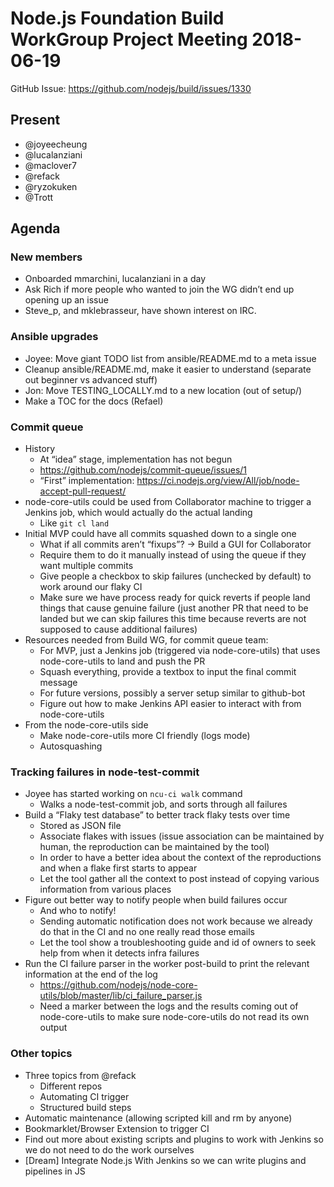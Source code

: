 # Node.js Foundation Build WorkGroup Project Meeting 2018-06-19

GitHub Issue: https://github.com/nodejs/build/issues/1330

## Present

- @joyeecheung
- @lucalanziani
- @maclover7
- @refack
- @ryzokuken
- @Trott


## Agenda

### New members

 * Onboarded mmarchini, lucalanziani in a day
 * Ask Rich if more people who wanted to join the WG didn’t end up opening up an issue
 * Steve_p, and mklebrasseur, have shown interest on IRC.

### Ansible upgrades

 * Joyee: Move giant TODO list from ansible/README.md to a meta issue
 * Cleanup ansible/README.md, make it easier to understand (separate out beginner vs advanced stuff)
 * Jon: Move TESTING_LOCALLY.md to a new location (out of setup/)
 * Make a TOC for the docs (Refael)

### Commit queue

 * History
    * At “idea” stage, implementation has not begun
    * https://github.com/nodejs/commit-queue/issues/1
    * “First” implementation: https://ci.nodejs.org/view/All/job/node-accept-pull-request/
 * node-core-utils could be used from Collaborator machine to trigger a Jenkins job, which would actually do the actual landing
    * Like `git cl land`
 * Initial MVP could have all commits squashed down to a single one
    * What if all commits aren’t “fixups”? → Build a GUI for Collaborator
    * Require them to do it manually instead of using the queue if they want multiple commits
    * Give people a checkbox to skip failures (unchecked by default) to work around our flaky CI
    * Make sure we have process ready for quick reverts if people land things that cause genuine failure (just another PR that need to be landed but we can skip failures this time because reverts are not supposed to cause additional failures)
 * Resources needed from Build WG, for commit queue team:
    * For MVP, just a Jenkins job (triggered via node-core-utils) that uses node-core-utils to land and push the PR
    * Squash everything, provide a textbox to input the final commit message
    * For future versions, possibly a server setup similar to github-bot
    * Figure out how to make Jenkins API easier to interact with from node-core-utils
 * From the node-core-utils side
    * Make node-core-utils more CI friendly (logs mode)
    * Autosquashing
    
### Tracking failures in node-test-commit
 * Joyee has started working on `ncu-ci walk` command
    * Walks a node-test-commit job, and sorts through all failures
 * Build a “Flaky test database” to better track flaky tests over time
    * Stored as JSON file
    * Associate flakes with issues (issue association can be maintained by human, the reproduction can be maintained by the tool)
    * In order to have a better idea about the context of the reproductions and when a flake first starts to appear
    * Let the tool gather all the context to post instead of copying various information from various places
 * Figure out better way to notify people when build failures occur
    * And who to notify!
    * Sending automatic notification does not work because we already do that in the CI and no one really read those emails
    * Let the tool show a troubleshooting guide and id of owners to seek help from when it detects infra failures
 * Run the CI failure parser in the worker post-build to print the relevant information at the end of the log
    * https://github.com/nodejs/node-core-utils/blob/master/lib/ci_failure_parser.js
    * Need a marker between the logs and the results coming out of node-core-utils to make sure node-core-utils do not read its own output
 
 ### Other topics
 
* Three topics from @refack
   * Different repos
   * Automating CI trigger
   * Structured build steps
* Automatic maintenance (allowing scripted kill and rm by anyone)
* Bookmarklet/Browser Extension to trigger CI
* Find out more about existing scripts and plugins to work with Jenkins so we do not need to do the work ourselves
* \[Dream] Integrate Node.js With Jenkins so we can write plugins and pipelines in JS
